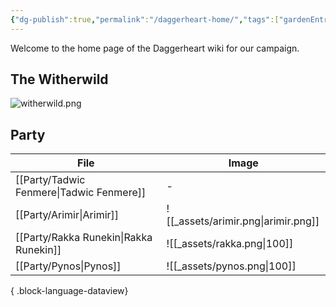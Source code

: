 ```yaml
---
{"dg-publish":true,"permalink":"/daggerheart-home/","tags":["gardenEntry"]}
---
```


Welcome to the home page of the Daggerheart wiki for our campaign.

## The Witherwild
![witherwild.png](/img/user/_assets/witherwild.png)

## Party
| File                                        | Image                               |
| ------------------------------------------- | ----------------------------------- |
| [[Party/Tadwic Fenmere\|Tadwic Fenmere]] | \-                                  |
| [[Party/Arimir\|Arimir]]                 | ![[_assets/arimir.png\|arimir.png]] |
| [[Party/Rakka Runekin\|Rakka Runekin]]   | ![[_assets/rakka.png\|100]]         |
| [[Party/Pynos\|Pynos]]                   | ![[_assets/pynos.png\|100]]         |

{ .block-language-dataview}
